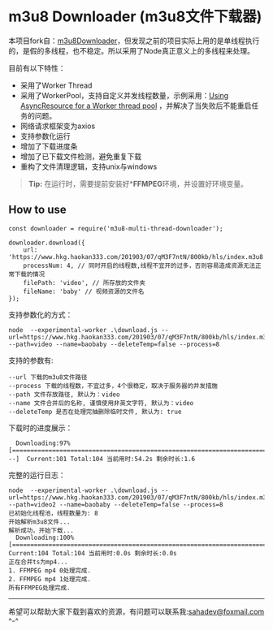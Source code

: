 # m3u8 Downloader (m3u8文件下载器)

本项目fork自：[m3u8Downloader](https://github.com/JohnnieFucker/m3u8Downloader.git)，但发现之前的项目实际上用的是单线程执行的，是假的多线程，也不稳定。所以采用了Node真正意义上的多线程来处理。

目前有以下特性：

 - 采用了Worker Thread
 - 采用了WorkerPool，支持自定义并发线程数量，示例采用：[Using AsyncResource for a Worker thread pool](https://nodejs.org/dist/latest-v12.x/docs/api/async_hooks.html#async-resource-worker-pool) ，并解决了当失败后不能重启任务的问题。
 - 网络请求框架变为axios
 - 支持参数化运行
 - 增加了下载进度条
 - 增加了已下载文件检测，避免重复下载
 - 重构了文件清理逻辑，支持unix与windows


> **Tip:** 在运行时，需要提前安装好***FFMPEG**环境，并设置好环境变量。

## How to use
```
const downloader = require('m3u8-multi-thread-downloader');

downloader.download({
    url: 'https://www.hkg.haokan333.com/201903/07/qM3F7ntN/800kb/hls/index.m3u8',
    processNum: 4, // 同时开启的线程数,线程不宜开的过多，否则容易造成资源无法正常下载的情况
    filePath: 'video', // 所存放的文件夹
    fileName: 'baby' // 视频资源的文件名
});
```

支持参数化的方式：
```
node  --experimental-worker .\download.js --url=https://www.hkg.haokan333.com/201903/07/qM3F7ntN/800kb/hls/index.m3u8 --path=video --name=baobaby --deleteTemp=false --process=8
```

支持的参数有:
```
--url 下载的m3u8文件路径
--process 下载的线程数，不宜过多，4个很稳定，取决于服务器的并发措施
--path 文件存放路径, 默认为：video
--name 文件合并后的名称, 谨慎使用非英文字符, 默认为：video
--deleteTemp 是否在处理完抽删除临时文件, 默认为: true
```

下载时的进度展示：
```
  Downloading:97% [=================================================================================================---]  Current:101 Total:104 当前用时:54.2s 剩余时长:1.6
```

完整的运行日志：
```
node  --experimental-worker .\download.js --url=https://www.hkg.haokan333.com/201903/07/qM3F7ntN/800kb/hls/index.m3u8 --path=video2 --name=baobaby --deleteTemp=false --process=8
已初始化线程池，线程数量为: 8
开始解析m3u8文件...
解析成功，开始下载...
  Downloading:100% [====================================================================================================]  Current:104 Total:104 当前用时:0.0s 剩余时长:0.0s
正在合并ts为mp4...
1. FFMPEG mp4 0处理完成.
2. FFMPEG mp4 1处理完成.
所有FFMPEG处理完成.
```

----
希望可以帮助大家下载到喜欢的资源，有问题可以联系我:sahadev@foxmail.com \^-^